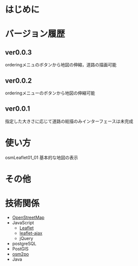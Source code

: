 # はじめに


# バージョン履歴

## ver0.0.3
orderingメニュのボタンから地図の伸縮，道路の描画可能
## ver0.0.2
orderingメニューのボタンから地図の伸縮可能
## ver0.0.1
指定した大きさに応じて道路の総描のみインターフェースは未完成

# 使い方
osmLeaflet01_01
基本的な地図の表示

# その他

# 技術関係
* [OpenStreetMap](http://www.openstreetmap.org/#map=13/34.9640/135.7850)
* JavaScript
    * [Leaflet](http://leafletjs.com/)
    * [leaflet-ajax](https://github.com/calvinmetcalf/leaflet-ajax)
    * jQuery
* postgreSQL
* PostGIS
* [osm2po](http://osm2po.de/)
* Java